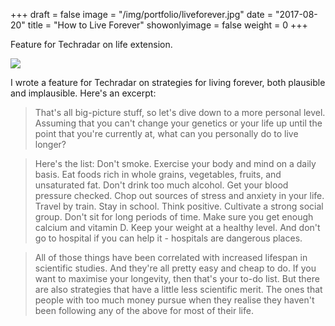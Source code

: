 +++
draft = false
image = "/img/portfolio/liveforever.jpg"
date = "2017-08-20"
title = "How to Live Forever"
showonlyimage = false
weight = 0
+++

Feature for Techradar on life extension.

<!--more-->

![](/img/portfolio/liveforever.jpg)

I wrote a feature for Techradar on strategies for living forever, both plausible and implausible. Here's an excerpt:

> That's all big-picture stuff, so let's dive down to a more personal level. Assuming that you can't change your genetics or your life up until the point that you're currently at, what can you personally do to live longer?

> Here's the list: Don't smoke. Exercise your body and mind on a daily basis. Eat foods rich in whole grains, vegetables, fruits, and unsaturated fat. Don't drink too much alcohol. Get your blood pressure checked. Chop out sources of stress and anxiety in your life. Travel by train. Stay in school. Think positive. Cultivate a strong social group. Don't sit for long periods of time. Make sure you get enough calcium and vitamin D. Keep your weight at a healthy level. And don't go to hospital if you can help it - hospitals are dangerous places.

> All of those things have been correlated with increased lifespan in scientific studies. And they're all pretty easy and cheap to do. If you want to maximise your longevity, then that's your to-do list. But there are also strategies that have a little less scientific merit. The ones that people with too much money pursue when they realise they haven't been following any of the above for most of their life. 